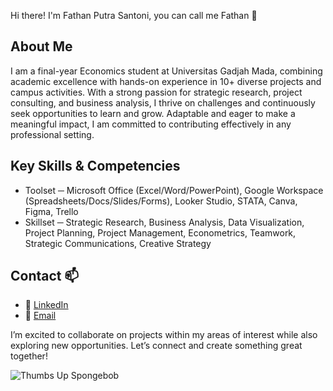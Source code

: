 Hi there! I'm Fathan Putra Santoni, you can call me Fathan 👋

## About Me
I am a final-year Economics student at Universitas Gadjah Mada, combining academic excellence with hands-on experience in 10+ diverse projects and campus activities. With a strong passion for strategic research, project consulting, and business analysis, I thrive on challenges and continuously seek opportunities to learn and grow. Adaptable and eager to make a meaningful impact, I am committed to contributing effectively in any professional setting.

## Key Skills & Competencies
* Toolset ─ Microsoft Office (Excel/Word/PowerPoint), Google Workspace (Spreadsheets/Docs/Slides/Forms), Looker Studio, STATA, Canva, Figma, Trello
* Skillset ─ Strategic Research, Business Analysis, Data Visualization, Project Planning, Project Management, Econometrics, Teamwork, Strategic Communications, Creative Strategy

## Contact :mailbox:
* :link: [LinkedIn](https://www.linkedin.com/in/fathanputrasantoni/)
* :email: [Email](fathanputrasantoni@gmail.com)

I’m excited to collaborate on projects within my areas of interest while also exploring new opportunities. Let’s connect and create something great together!

![Thumbs Up Spongebob](https://media2.giphy.com/media/v1.Y2lkPTc5MGI3NjExdWJidDdwNXRmNGljMmRwejRiZTVzNDZlano5ampsNXJsMWgzZ3Q1OCZlcD12MV9pbnRlcm5hbF9naWZfYnlfaWQmY3Q9Zw/zkzKelNfWmeJi/giphy.gif)


